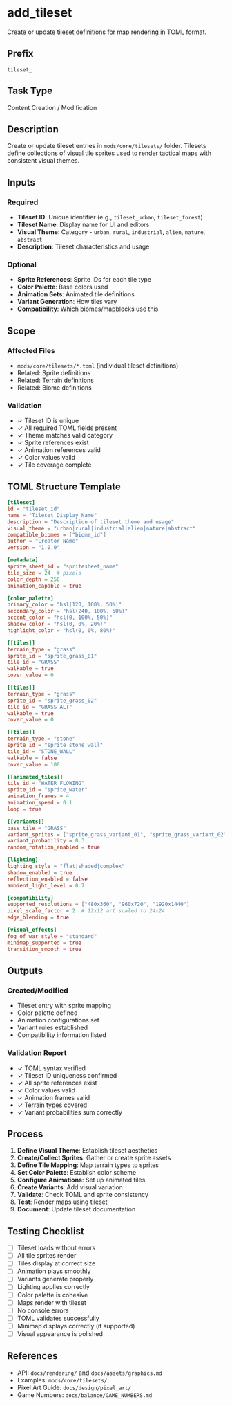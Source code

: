 # add_tileset

Create or update tileset definitions for map rendering in TOML format.

## Prefix
`tileset_`

## Task Type
Content Creation / Modification

## Description
Create or update tileset entries in `mods/core/tilesets/` folder. Tilesets define collections of visual tile sprites used to render tactical maps with consistent visual themes.

## Inputs

### Required
- **Tileset ID**: Unique identifier (e.g., `tileset_urban`, `tileset_forest`)
- **Tileset Name**: Display name for UI and editors
- **Visual Theme**: Category - `urban`, `rural`, `industrial`, `alien`, `nature`, `abstract`
- **Description**: Tileset characteristics and usage

### Optional
- **Sprite References**: Sprite IDs for each tile type
- **Color Palette**: Base colors used
- **Animation Sets**: Animated tile definitions
- **Variant Generation**: How tiles vary
- **Compatibility**: Which biomes/mapblocks use this

## Scope

### Affected Files
- `mods/core/tilesets/*.toml` (individual tileset definitions)
- Related: Sprite definitions
- Related: Terrain definitions
- Related: Biome definitions

### Validation
- ✓ Tileset ID is unique
- ✓ All required TOML fields present
- ✓ Theme matches valid category
- ✓ Sprite references exist
- ✓ Animation references valid
- ✓ Color values valid
- ✓ Tile coverage complete

## TOML Structure Template

```toml
[tileset]
id = "tileset_id"
name = "Tileset Display Name"
description = "Description of tileset theme and usage"
visual_theme = "urban|rural|industrial|alien|nature|abstract"
compatible_biomes = ["biome_id"]
author = "Creator Name"
version = "1.0.0"

[metadata]
sprite_sheet_id = "spritesheet_name"
tile_size = 24  # pixels
color_depth = 256
animation_capable = true

[color_palette]
primary_color = "hsl(120, 100%, 50%)"
secondary_color = "hsl(240, 100%, 50%)"
accent_color = "hsl(0, 100%, 50%)"
shadow_color = "hsl(0, 0%, 20%)"
highlight_color = "hsl(0, 0%, 80%)"

[[tiles]]
terrain_type = "grass"
sprite_id = "sprite_grass_01"
tile_id = "GRASS"
walkable = true
cover_value = 0

[[tiles]]
terrain_type = "grass"
sprite_id = "sprite_grass_02"
tile_id = "GRASS_ALT"
walkable = true
cover_value = 0

[[tiles]]
terrain_type = "stone"
sprite_id = "sprite_stone_wall"
tile_id = "STONE_WALL"
walkable = false
cover_value = 100

[[animated_tiles]]
tile_id = "WATER_FLOWING"
sprite_id = "sprite_water"
animation_frames = 4
animation_speed = 0.1
loop = true

[[variants]]
base_tile = "GRASS"
variant_sprites = ["sprite_grass_variant_01", "sprite_grass_variant_02"]
variant_probability = 0.3
random_rotation_enabled = true

[lighting]
lighting_style = "flat|shaded|complex"
shadow_enabled = true
reflection_enabled = false
ambient_light_level = 0.7

[compatibility]
supported_resolutions = ["480x360", "960x720", "1920x1440"]
pixel_scale_factor = 2  # 12x12 art scaled to 24x24
edge_blending = true

[visual_effects]
fog_of_war_style = "standard"
minimap_supported = true
transition_smooth = true
```

## Outputs

### Created/Modified
- Tileset entry with sprite mapping
- Color palette defined
- Animation configurations set
- Variant rules established
- Compatibility information listed

### Validation Report
- ✓ TOML syntax verified
- ✓ Tileset ID uniqueness confirmed
- ✓ All sprite references exist
- ✓ Color values valid
- ✓ Animation frames valid
- ✓ Terrain types covered
- ✓ Variant probabilities sum correctly

## Process

1. **Define Visual Theme**: Establish tileset aesthetics
2. **Create/Collect Sprites**: Gather or create sprite assets
3. **Define Tile Mapping**: Map terrain types to sprites
4. **Set Color Palette**: Establish color scheme
5. **Configure Animations**: Set up animated tiles
6. **Create Variants**: Add visual variation
7. **Validate**: Check TOML and sprite consistency
8. **Test**: Render maps using tileset
9. **Document**: Update tileset documentation

## Testing Checklist

- [ ] Tileset loads without errors
- [ ] All tile sprites render
- [ ] Tiles display at correct size
- [ ] Animation plays smoothly
- [ ] Variants generate properly
- [ ] Lighting applies correctly
- [ ] Color palette is cohesive
- [ ] Maps render with tileset
- [ ] No console errors
- [ ] TOML validates successfully
- [ ] Minimap displays correctly (if supported)
- [ ] Visual appearance is polished

## References

- API: `docs/rendering/` and `docs/assets/graphics.md`
- Examples: `mods/core/tilesets/`
- Pixel Art Guide: `docs/design/pixel_art/`
- Game Numbers: `docs/balance/GAME_NUMBERS.md`
